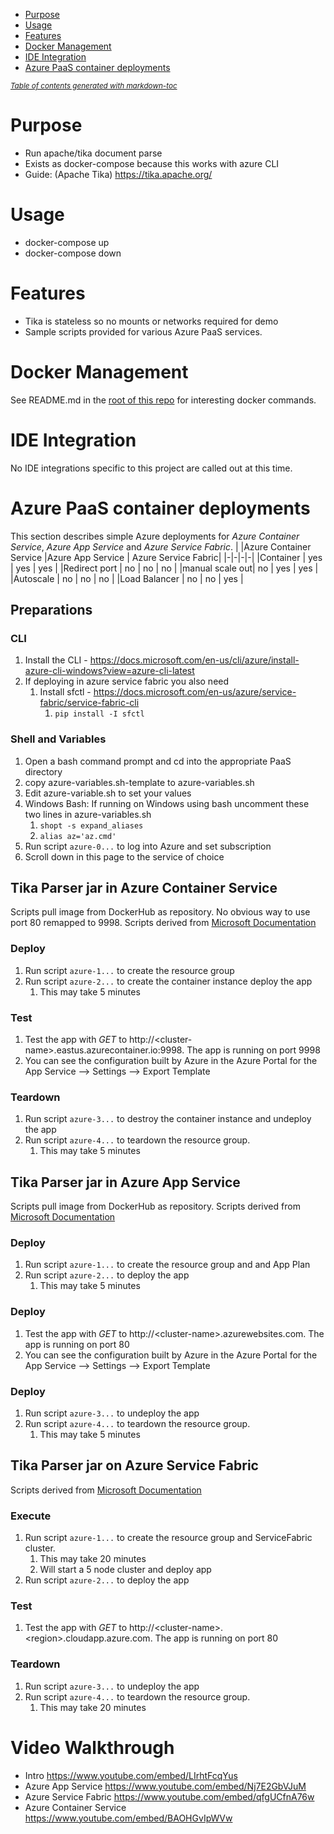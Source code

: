 - [Purpose](#purpose)
- [Usage](#usage)
- [Features](#features)
- [Docker Management](#docker-management)
- [IDE Integration](#ide-integration)
- [Azure PaaS container deployments](#azure)

<small><i><a href='http://ecotrust-canada.github.io/markdown-toc/'>Table of contents generated with markdown-toc</a></i></small>

# Purpose
* Run apache/tika document parse
* Exists as docker-compose because this works with azure CLI
* Guide: (Apache Tika) https://tika.apache.org/

# Usage
* docker-compose up
* docker-compose down

# Features
* Tika is stateless so no mounts or networks required for demo
* Sample scripts provided for various Azure PaaS services.

# Docker Management
See README.md in the [root of this repo](../README.md) for interesting docker commands.

# IDE Integration
No IDE integrations specific to this project are called out at this time.


# Azure PaaS container deployments
This section describes simple Azure deployments for _Azure Container Service_, _Azure App Service_ and _Azure Service Fabric_.
|                |Azure Container Service |Azure App Service | Azure Service Fabric|
|-|-|-|-|
|Container       | yes | yes | yes |
|Redirect port   | no  | no  | no  |
|manual scale out| no  | yes | yes |
|Autoscale       | no  | no  | no  |
|Load Balancer   | no  | no  | yes |

## Preparations
### CLI
1. Install the CLI - https://docs.microsoft.com/en-us/cli/azure/install-azure-cli-windows?view=azure-cli-latest
1. If deploying in azure service fabric you also need
    1. Install sfctl - https://docs.microsoft.com/en-us/azure/service-fabric/service-fabric-cli
        1. `pip install -I sfctl`
### Shell and Variables
1. Open a bash command prompt and cd into the appropriate PaaS directory
1. copy azure-variables.sh-template to azure-variables.sh
1. Edit azure-variable.sh to set your values
1. Windows Bash: If running on Windows using bash uncomment these two lines in azure-variables.sh
    1. `shopt -s expand_aliases`
    1. `alias az='az.cmd'`
1. Run script `azure-0...` to log into Azure and set subscription
1. Scroll down in this page to the service of choice

## Tika Parser jar in Azure Container Service
Scripts pull image from DockerHub as repository.
No obvious way to use port 80 remapped to 9998.
Scripts derived from [Microsoft Documentation](https://docs.microsoft.com/en-us/azure/container-instances/container-instances-quickstart)
### Deploy
1. Run script `azure-1...` to create the resource group
1. Run script `azure-2...` to create the container instance deploy the app
    1. This may take 5 minutes
### Test
1. Test the app  with *GET* to http://\<cluster-name>.eastus.azurecontainer.io:9998.  The app is running on port 9998
1. You can see the configuration built by Azure in the Azure Portal for the App Service --> Settings --> Export Template
### Teardown
1. Run script `azure-3...` to destroy the container instance and undeploy the app
1. Run script `azure-4...` to teardown the resource group.  
    1. This may take 5 minutes

## Tika Parser jar in Azure App Service
Scripts pull image from DockerHub as repository.
Scripts derived from [Microsoft Documentation](https://docs.microsoft.com/en-us/azure/app-service/containers/quickstart-docker)
### Deploy
1. Run script `azure-1...` to create the resource group and and App Plan
1. Run script `azure-2...` to deploy the app
    1. This may take 5 minutes
### Deploy
1. Test the app  with *GET* to http://\<cluster-name>.azurewebsites.com.  The app is running on port 80
1. You can see the configuration built by Azure in the Azure Portal for the App Service --> Settings --> Export Template
### Deploy
1. Run script `azure-3...` to undeploy the app
1. Run script `azure-4...` to teardown the resource group.  
    1. This may take 5 minutes

## Tika Parser jar on Azure Service Fabric
Scripts derived from [Microsoft Documentation](https://docs.microsoft.com/en-us/azure/service-fabric/service-fabric-quickstart-containers-linux)
### Execute
1. Run script `azure-1...` to create the resource group and ServiceFabric cluster. 
    1. This may take 20 minutes
    1. Will start a 5 node cluster and deploy app
1. Run script `azure-2...` to deploy the app
### Test
1. Test the app  with *GET* to http://\<cluster-name>.\<region>.cloudapp.azure.com.  The app is running on port 80
### Teardown
1. Run script `azure-3...` to undeploy the app
1. Run script `azure-4...` to teardown the resource group.  
    1. This may take 20 minutes

# Video Walkthrough
* Intro https://www.youtube.com/embed/LIrhtFcqYus
* Azure App Service https://www.youtube.com/embed/Nj7E2GbVJuM
* Azure Service Fabric https://www.youtube.com/embed/qfgUCfnA76w
* Azure Container Service https://www.youtube.com/embed/BAOHGvIpWVw  

